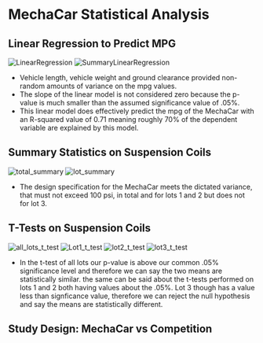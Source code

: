 # MechaCar Statistical Analysis

## Linear Regression to Predict MPG
![LinearRegression](https://user-images.githubusercontent.com/103155045/190936215-8742da15-6267-4270-9152-44b9b4b6fe00.png)
![SummaryLinearRegression](https://user-images.githubusercontent.com/103155045/190936227-cbe20244-28f5-4a57-88f3-76650b2986a8.png)
- Vehicle length, vehicle weight and ground clearance provided non-random amounts of variance on the mpg values.
- The slope of the linear model is not considered zero because the p-value is much smaller than the assumed significance value of .05%.
- This linear model does effectively predict the mpg of the MechaCar with an R-squared value of 0.71 meaning roughly 70% of the dependent variable are
  explained by this model.
  
## Summary Statistics on Suspension Coils
![total_summary](https://user-images.githubusercontent.com/103155045/190936248-c395e701-ac61-4490-a6e9-5ccf4d956118.png)
![lot_summary](https://user-images.githubusercontent.com/103155045/190936255-249a49e7-27f7-45bd-920d-d7b06fcb10d7.png)
- The design specification for the MechaCar meets the dictated variance, that must not exceed 100 psi, in total and for lots 1 and 2 but does not for lot 3.

## T-Tests on Suspension Coils
![all_lots_t_test](https://user-images.githubusercontent.com/103155045/190936266-13433c16-ed47-4347-9a0c-56498b42b767.png)
![Lot1_t_test](https://user-images.githubusercontent.com/103155045/190936273-da66c425-80ef-4353-a7d0-0a739b1e7473.png)
![lot2_t_test](https://user-images.githubusercontent.com/103155045/190936282-64c3fac7-45a2-4807-9e23-7ea9e41c07fa.png)
![lot3_t_test](https://user-images.githubusercontent.com/103155045/190936284-c35d8768-435d-4162-84b0-aa0b034c17c2.png)
- In the t-test of all lots our p-value is above our common .05% significance level and therefore we can say the two means are statistically similar.
  the same can be said about the t-tests performed on lots 1 and 2 both having values about the .05%. Lot 3 though has a value less than signficance
  value, therefore we can reject the null hypothesis and say the means are statistically different.
  
## Study Design: MechaCar vs Competition
